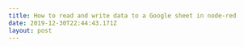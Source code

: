 ```yaml
---
title: How to read and write data to a Google sheet in node-red
date: 2019-12-30T22:44:43.171Z
layout: post
---
```


